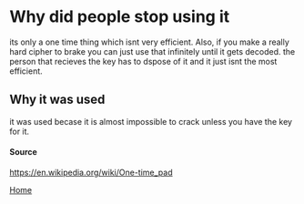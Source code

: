 # Why did people stop using it
its only a one time thing which isnt very efficient. Also, if you make a really hard cipher to brake you can just use that infinitely until it gets decoded. the person that recieves the key has to dspose of it and it just isnt the most efficient.
## Why it was used
it was used becase it is almost impossible to crack unless you have the key for it.
#### Source
https://en.wikipedia.org/wiki/One-time_pad

[Home](README.md)
